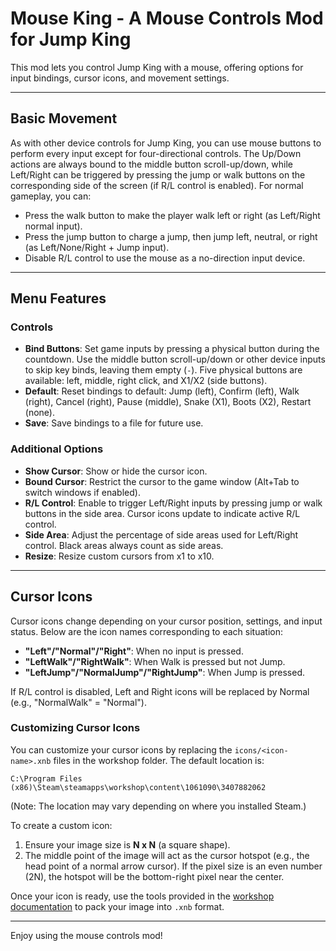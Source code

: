 # Mouse King - A Mouse Controls Mod for Jump King

This mod lets you control Jump King with a mouse, offering options for input bindings, cursor icons, and movement settings.

---

## Basic Movement

As with other device controls for Jump King, you can use mouse buttons to perform every input except for four-directional controls. The Up/Down actions are always bound to the middle button scroll-up/down, while Left/Right can be triggered by pressing the jump or walk buttons on the corresponding side of the screen (if R/L control is enabled). For normal gameplay, you can:

- Press the walk button to make the player walk left or right (as Left/Right normal input).
- Press the jump button to charge a jump, then jump left, neutral, or right (as Left/None/Right + Jump input).
- Disable R/L control to use the mouse as a no-direction input device.

---

## Menu Features

### Controls
- **Bind Buttons**: Set game inputs by pressing a physical button during the countdown. Use the middle button scroll-up/down or other device inputs to skip key binds, leaving them empty (`-`). Five physical buttons are available: left, middle, right click, and X1/X2 (side buttons).
- **Default**: Reset bindings to default: Jump (left), Confirm (left), Walk (right), Cancel (right), Pause (middle), Snake (X1), Boots (X2), Restart (none).
- **Save**: Save bindings to a file for future use.

### Additional Options
- **Show Cursor**: Show or hide the cursor icon.
- **Bound Cursor**: Restrict the cursor to the game window (Alt+Tab to switch windows if enabled).
- **R/L Control**: Enable to trigger Left/Right inputs by pressing jump or walk buttons in the side area. Cursor icons update to indicate active R/L control.
- **Side Area**: Adjust the percentage of side areas used for Left/Right control. Black areas always count as side areas.
- **Resize**: Resize custom cursors from x1 to x10.

---

## Cursor Icons

Cursor icons change depending on your cursor position, settings, and input status. Below are the icon names corresponding to each situation:

- **"Left"/"Normal"/"Right"**: When no input is pressed.
- **"LeftWalk"/"RightWalk"**: When Walk is pressed but not Jump.
- **"LeftJump"/"NormalJump"/"RightJump"**: When Jump is pressed.

If R/L control is disabled, Left and Right icons will be replaced by Normal (e.g., "NormalWalk" = "Normal").

### Customizing Cursor Icons
You can customize your cursor icons by replacing the `icons/<icon-name>.xnb` files in the workshop folder. The default location is:
```
C:\Program Files (x86)\Steam\steamapps\workshop\content\1061090\3407882062
```
(Note: The location may vary depending on where you installed Steam.)

To create a custom icon:
1. Ensure your image size is **N x N** (a square shape).
2. The middle point of the image will act as the cursor hotspot (e.g., the head point of a normal arrow cursor). If the pixel size is an even number (2N), the hotspot will be the bottom-right pixel near the center.

Once your icon is ready, use the tools provided in the [workshop documentation](https://teamnexile.github.io/jk-workshop-docs/tools/alternatives/) to pack your image into `.xnb` format.

---

Enjoy using the mouse controls mod!

